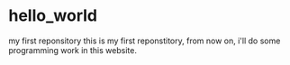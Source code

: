 # hello_world
my first reponsitory
this is my first reponstitory, from now on, i'll do some programming work in this website.
